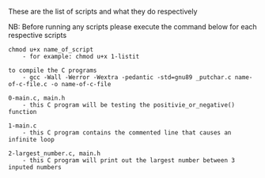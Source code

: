 These are the list of scripts and what they do respectively

NB: Before running any scripts please execute the command below for each respective scripts
	
	chmod u+x name_of_script
	   	- for example: chmod u+x 1-listit
		
	to compile the C programs 
		- gcc -Wall -Werror -Wextra -pedantic -std=gnu89 _putchar.c name-of-c-file.c -o name-of-c-file
	
	0-main.c, main.h
		- this C program will be testing the positivie_or_negative() function

	1-main.c
		- this C program contains the commented line that causes an infinite loop

	2-largest_number.c, main.h
		- this C program will print out the largest number between 3 inputed numbers

